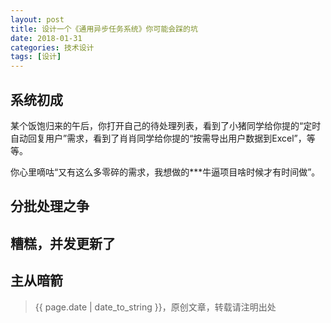 ```yaml
---
layout: post
title: 设计一个《通用异步任务系统》你可能会踩的坑
date: 2018-01-31
categories: 技术设计
tags: [设计]
---
```


## 系统初成

某个饭饱归来的午后，你打开自己的待处理列表，看到了小猪同学给你提的“定时自动回复用户”需求，看到了肖肖同学给你提的“按需导出用户数据到Excel”，等等。

你心里嘀咕“又有这么多零碎的需求，我想做的***牛逼项目啥时候才有时间做”。

## 分批处理之争


## 糟糕，并发更新了


## 主从暗箭


> {{ page.date | date_to_string }}，原创文章，转载请注明出处
